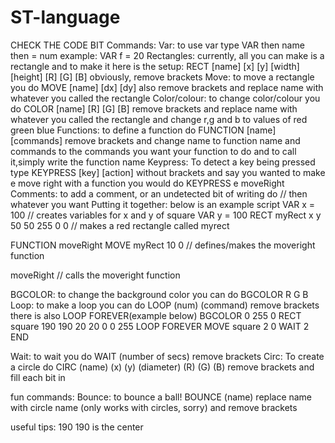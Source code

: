 # ST-language
CHECK THE CODE BIT
Commands:
Var: to use var type VAR then name then = num example: VAR f = 20
Rectangles: currently, all you can make is a rectangle and to make it here is the setup: RECT [name] [x] [y] [width] [height] [R] [G] [B] obviously, remove brackets
Move: to move a rectangle you do MOVE [name] [dx] [dy] also remove brackets and replace name with whatever you called the rectangle
Color/colour: to change color/colour you do COLOR [name] [R] [G] [B] remove brackets and replace name with whatever you called the rectangle and change r,g and b to values of red green blue
Functions: to define a function do FUNCTION [name] [commands] remove brackets and change name to function name and commands to the commands you want your function to do and to call it,simply write the function name
Keypress: To detect a key being pressed type KEYPRESS [key] [action] without brackets and say you wanted to make e move right with a function you would do KEYPRESS e moveRight
Comments: to add a comment, or an undetected bit of writing do // then whatever you want
Putting it together: below is an example script
VAR x = 100 // creates variables for x and y of square
VAR y = 100
RECT myRect x y 50 50 255 0 0  // makes a red rectangle called myrect

FUNCTION moveRight MOVE myRect 10 0  // defines/makes the moveright function

moveRight  // calls the moveright function

BGCOLOR: to change the background color you can do BGCOLOR R G B 
Loop: to  make a loop you can do LOOP (num) (command) remove brackets there is also LOOP FOREVER(example below)
BGCOLOR 0 255 0
RECT square 190 190 20 20 0 0 255
LOOP FOREVER
    MOVE square 2 0
    WAIT 2
END

Wait: to wait you do WAIT (number of secs) remove brackets
Circ: To create a circle do CIRC (name) (x) (y) (diameter) (R) (G) (B) remove brackets and fill each bit in

fun commands:
Bounce: to bounce a ball! BOUNCE (name) replace name with circle name (only works with circles, sorry) and remove brackets

useful tips:
190 190 is the center
